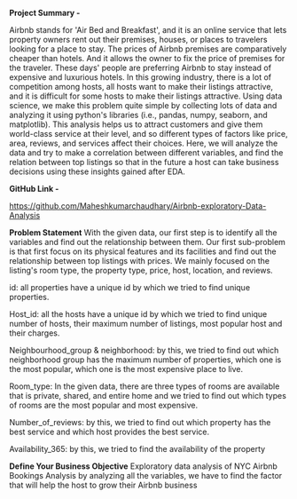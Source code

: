 **Project Summary -**

Airbnb stands for 'Air Bed and Breakfast', and it is an online service that lets property owners rent out their premises, houses, or places to travelers looking for a place to stay. The prices of Airbnb premises are comparatively cheaper than hotels. And it allows the owner to fix the price of premises for the traveler. These days' people are preferring Airbnb to stay instead of expensive and luxurious hotels. In this growing industry, there is a lot of competition among hosts, all hosts want to make their listings attractive, and it is difficult for some hosts to make their listings attractive. Using data science, we make this problem quite simple by collecting lots of data and analyzing it using python's libraries (i.e., pandas, numpy, seaborn, and matplotlib). This analysis helps us to attract customers and give them world-class service at their level, and so different types of factors like price, area, reviews, and services affect their choices. Here, we will analyze the data and try to make a correlation between different variables, and find the relation between top listings so that in the future a host can take business decisions using these insights gained after EDA.

**GitHub Link -**

https://github.com/Maheshkumarchaudhary/Airbnb-exploratory-Data-Analysis

**Problem Statement**
With the given data, our first step is to identify all the variables and find out the relationship between them. Our first sub-problem is that first focus on its physical features and its facilities and find out the relationship between top listings with prices. We mainly focused on the listing's room type, the property type, price, host, location, and reviews.

id: all properties have a unique id by
which we tried to find unique properties.

Host_id: all the hosts have a unique id
by which we tried to find unique number of hosts, their maximum number of listings, most popular host and their charges.

Neighbourhood_group &
neighborhood: by this, we tried to find out which neighborhood group has the maximum number of properties, which one is the most popular, which one is the most expensive place to live.

Room_type: In the given data, there
are three types of rooms are available that is private, shared, and entire home and we tried to find out which types of rooms are the most popular and most expensive.

Number_of_reviews: by this, we tried
to find out which property has the best service and which host provides the best service.

Availability_365: by this, we tried
to find the availability of the property

**Define Your Business Objective**
Exploratory data analysis of NYC Airbnb Bookings Analysis by analyzing all the variables, we have to find the factor that will help the host to grow their Airbnb business

